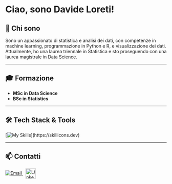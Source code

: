# Ciao, sono Davide Loreti!

## 🌟 Chi sono
Sono un appassionato di statistica e analisi dei dati, con competenze in machine learning, programmazione in Python e R, e visualizzazione dei dati. Attualmente, ho una laurea triennale in Statistica e sto proseguendo con una laurea magistrale in Data Science.

---

## 🎓 Formazione
- **MSc in Data Science**
- **BSc in Statistics**

---

## 🛠️ Tech Stack & Tools
[![My Skills](https://skillicons.dev/icons?i=atom,anaconda,latex,mongodb,mysql,py,r,github,)](https://skillicons.dev)

---

## 📫 Contatti
<a href="mailto:loredade@gmail.com">
  <img src="https://img.shields.io/badge/loredade@gmail.com-D14836?style=for-the-badge&logo=gmail&logoColor=white" alt="Email">
</a>&nbsp;
<a href="https://www.linkedin.com/in/davide-fabio-loreti-736965293/" target="_blank">
  <img src="https://upload.wikimedia.org/wikipedia/commons/c/ca/LinkedIn_logo_initials.png" alt="LinkedIn Logo" width="32" style="vertical-align: middle;">
</a>
